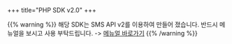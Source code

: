 +++
title="PHP SDK v2.0"
+++

{{% warning %}}
해당 SDK는 SMS API v2를 이용하여 만들어 졌습니다. 반드시 메뉴얼을 보시고 사용 부탁드립니다. -> [메뉴얼 바로가기](https://www.coolsms.co.kr/index.php?mid=SMS_API_v2)
{{% /warning %}}

